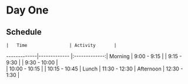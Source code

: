 # Day One

## Schedule
 	|	Time        		| Activity       |
   -------------|-------------       |:-------------:|
Morning	        |   9:00 - 9:15      | 
		            |   9:15 - 9:30    	 | 
 		            |   9:30 - 10:00 	   |  
 		            |   10:00 - 10:15	   | 
 		            |   10:15 - 10:45	   | 
Lunch 		      |   11:30 - 12:30    |
Afternoon       |   12:30 - 1:30     | 
